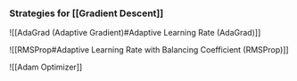 ### Strategies for [[Gradient Descent]]

![[AdaGrad (Adaptive Gradient)#Adaptive Learning Rate (AdaGrad)]]

![[RMSProp#Adaptive Learning Rate with Balancing Coefficient (RMSProp)]]

![[Adam Optimizer]]

